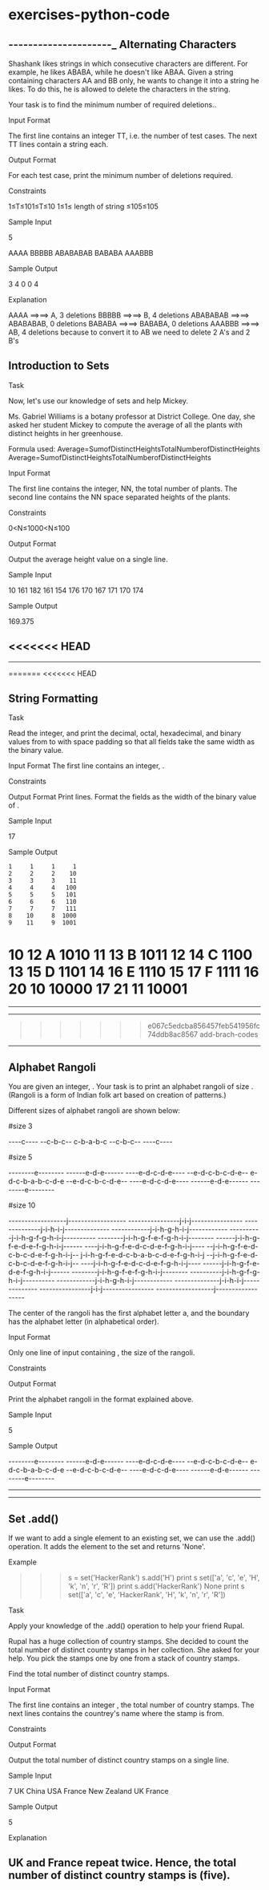 # exercises-python-code
---------------------_
Alternating Characters
----------------------
Shashank likes strings in which consecutive characters are different. For example, he likes ABABA, while he doesn't like ABAA. Given a string containing characters AA and BB only, he wants to change it into a string he likes. To do this, he is allowed to delete the characters in the string.

Your task is to find the minimum number of required deletions..

Input Format

The first line contains an integer TT, i.e. the number of test cases.
The next TT lines contain a string each.

Output Format

For each test case, print the minimum number of deletions required.

Constraints

1≤T≤101≤T≤10
1≤1≤ length of string ≤105≤105


Sample Input

5

AAAA
BBBBB
ABABABAB
BABABA
AAABBB

Sample Output

3
4
0
0
4

Explanation

AAAA ⟹⟹ A, 3 deletions
BBBBB ⟹⟹ B, 4 deletions
ABABABAB ⟹⟹ ABABABAB, 0 deletions
BABABA ⟹⟹ BABABA, 0 deletions
AAABBB ⟹⟹ AB, 4 deletions because to convert it to AB we need to delete 2 A's and 2 B's


Introduction to Sets
--------------------

Task

Now, let's use our knowledge of sets and help Mickey.

Ms. Gabriel Williams is a botany professor at District College. One day, she asked her student Mickey to compute the average of all the plants with distinct heights in her greenhouse.

Formula used:
Average=SumofDistinctHeightsTotalNumberofDistinctHeights
Average=SumofDistinctHeightsTotalNumberofDistinctHeights

Input Format

The first line contains the integer, NN, the total number of plants.
The second line contains the NN space separated heights of the plants.

Constraints

0<N≤1000<N≤100

Output Format

Output the average height value on a single line.

Sample Input

10
161 182 161 154 176 170 167 171 170 174

Sample Output

169.375

<<<<<<< HEAD
---------------------------
--------------------------
=======
<<<<<<< HEAD

String Formatting
-----------------------

Task

Read the integer, and print the decimal, octal, hexadecimal, and binary values from to with space padding so that all fields take the same width as the binary value.

Input Format
The first line contains an integer, .

Constraints

Output Format
Print lines. Format the fields as the width of the binary value of .

Sample Input

17

Sample Output

    1     1     1     1
    2     2     2    10
    3     3     3    11
    4     4     4   100
    5     5     5   101
    6     6     6   110
    7     7     7   111
    8    10     8  1000
    9    11     9  1001
   10    12     A  1010
   11    13     B  1011
   12    14     C  1100
   13    15     D  1101
   14    16     E  1110
   15    17     F  1111
   16    20    10 10000
   17    21    11 10001     
=======
---------------------------
--------------------------
>>>>>>> e067c5edcba856457feb541956fc74ddb8ac8567
>>>>>>> add-brach-codes

---------------------

Alphabet Rangoli
---------------------
You are given an integer, . Your task is to print an alphabet rangoli of size . (Rangoli is a form of Indian folk art based on creation of patterns.)

Different sizes of alphabet rangoli are shown below:

#size 3

----c----
--c-b-c--
c-b-a-b-c
--c-b-c--
----c----

#size 5

--------e--------
------e-d-e------
----e-d-c-d-e----
--e-d-c-b-c-d-e--
e-d-c-b-a-b-c-d-e
--e-d-c-b-c-d-e--
----e-d-c-d-e----
------e-d-e------
--------e--------

#size 10

------------------j------------------
----------------j-i-j----------------
--------------j-i-h-i-j--------------
------------j-i-h-g-h-i-j------------
----------j-i-h-g-f-g-h-i-j----------
--------j-i-h-g-f-e-f-g-h-i-j--------
------j-i-h-g-f-e-d-e-f-g-h-i-j------
----j-i-h-g-f-e-d-c-d-e-f-g-h-i-j----
--j-i-h-g-f-e-d-c-b-c-d-e-f-g-h-i-j--
j-i-h-g-f-e-d-c-b-a-b-c-d-e-f-g-h-i-j
--j-i-h-g-f-e-d-c-b-c-d-e-f-g-h-i-j--
----j-i-h-g-f-e-d-c-d-e-f-g-h-i-j----
------j-i-h-g-f-e-d-e-f-g-h-i-j------
--------j-i-h-g-f-e-f-g-h-i-j--------
----------j-i-h-g-f-g-h-i-j----------
------------j-i-h-g-h-i-j------------
--------------j-i-h-i-j--------------
----------------j-i-j----------------
------------------j------------------

The center of the rangoli has the first alphabet letter a, and the boundary has the alphabet letter (in alphabetical order).

Input Format

Only one line of input containing , the size of the rangoli.

Constraints

Output Format

Print the alphabet rangoli in the format explained above.

Sample Input

5

Sample Output

--------e--------
------e-d-e------
----e-d-c-d-e----
--e-d-c-b-c-d-e--
e-d-c-b-a-b-c-d-e
--e-d-c-b-c-d-e--
----e-d-c-d-e----
------e-d-e------
--------e--------

----------------------------
----------------------------

Set .add()
----------------------------
If we want to add a single element to an existing set, we can use the .add() operation.
It adds the element to the set and returns 'None'.

Example

>>> s = set('HackerRank')
>>> s.add('H')
>>> print s
set(['a', 'c', 'e', 'H', 'k', 'n', 'r', 'R'])
>>> print s.add('HackerRank')
None
>>> print s
set(['a', 'c', 'e', 'HackerRank', 'H', 'k', 'n', 'r', 'R'])


Task

Apply your knowledge of the .add() operation to help your friend Rupal.

Rupal has a huge collection of country stamps. She decided to count the total number of distinct country stamps in her collection. She asked for your help. You pick the stamps one by one from a stack of country stamps.

Find the total number of distinct country stamps.

Input Format

The first line contains an integer , the total number of country stamps.
The next lines contains the countrey's name where the stamp is from.

Constraints

Output Format

Output the total number of distinct country stamps on a single line.

Sample Input

7
UK
China
USA
France
New Zealand
UK
France 

Sample Output

5

Explanation

UK and France repeat twice. Hence, the total number of distinct country stamps is (five).
----------------------

